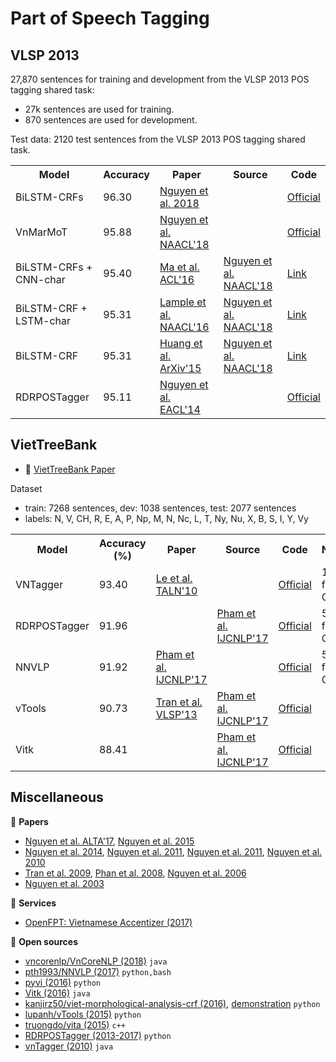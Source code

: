 # Part of Speech Tagging

## VLSP 2013

27,870 sentences for training and development from the VLSP 2013 POS tagging shared task:

* 27k sentences are used for training.
* 870 sentences are used for development.

Test data: 2120 test sentences from the VLSP 2013 POS tagging shared task.

<table>
  <tr>
    <th>Model</th>
    <th>Accuracy</th>
    <th>Paper</th>
    <th>Source</td>
    <th>Code</th>
  </tr>
  <tr>
    <td>BiLSTM-CRFs</td>
    <td>96.30</td>
    <td><a href="https://arxiv.org/pdf/1811.03754.pdf">Nguyen et al. 2018</a></td>
    <td></td>
    <td><a href="https://github.com/duongna21/VNsequencelabeling">Official</a></td>
  </tr>
  <tr>
    <td>VnMarMoT</td>
    <td>95.88</td>
    <td><a href="http://aclweb.org/anthology/N18-5012">Nguyen et al. NAACL'18</a></td>
    <td></td>
    <td><a href="https://github.com/vncorenlp/VnCoreNLP">Official</a></td>
  </tr>
  <tr>
    <td>BiLSTM-CRFs + CNN-char</td>
    <td>95.40</td>
    <td><a href="http://aclweb.org/anthology/N18-5012">Ma et al. ACL'16</a></td>
  <td><a href="http://aclweb.org/anthology/N18-5012">Nguyen et al. NAACL'18</a></td>
    <td><a href="https://github.com/UKPLab/emnlp2017-bilstm-cnn-crf/">Link</a></td>
  </tr>
  <tr>
    <td>BiLSTM-CRF + LSTM-char</td>
    <td>95.31</td>
    <td><a href="http://www.aclweb.org/anthology/N16-1030">Lample et al. NAACL'16</a></td>
  <td><a href="http://aclweb.org/anthology/N18-5012">Nguyen et al. NAACL'18</a></td>
    <td><a href="https://github.com/UKPLab/emnlp2017-bilstm-cnn-crf/">Link</a></td>
  </tr>
  <tr>
    <td>BiLSTM-CRF</td>
    <td>95.31</td>
    <td><a href="https://arxiv.org/abs/1508.01991">Huang et al. ArXiv'15</a></td>
  <td><a href="http://aclweb.org/anthology/N18-5012">Nguyen et al. NAACL'18</a></td>
    <td><a href="https://github.com/UKPLab/emnlp2017-bilstm-cnn-crf/">Link</a></td>
  </tr>
  <tr>
    <td>RDRPOSTagger</td>
    <td>95.11</td>
    <td><a href="https://www.researchgate.net/publication/279916333_RDRPOSTagger_A_Ripple_Down_Rules-based_Part-Of-Speech_Tagger">Nguyen et al. EACL'14</a></td>
    <td></td>
    <td><a href="https://github.com/datquocnguyen/rdrpostagger">Official</a></td>
  </tr>
</table>

## VietTreeBank

* :scroll: [VietTreeBank Paper](https://hal.inria.fr/inria-00421103v2/document)

Dataset

* train: 7268 sentences, dev: 1038 sentences, test: 2077 sentences
* labels: N, V, CH, R, E, A, P, Np, M, N, Nc, L, T, Ny, Nu, X, B, S, I, Y, Vy

<table>
  <tr>
    <th>Model</th>
    <th>Accuracy (%)</th>
    <th>Paper</th>
    <th>Source</th>
    <th>Code</th>
    <th>Note</th>
  </tr>
  <tr>
    <td>VNTagger</td>
    <td>93.40</td>
    <td><a href="https://hal.inria.fr/inria-00526139/document">Le et al. TALN'10</a></td>
    <td></td>
    <td><a href="http://mim.hus.vnu.edu.vn/dsl/tools/tagger">Official</a></td>
    <td>10-fold CV</td>
  </tr>
  <tr>
    <td>RDRPOSTagger</td>
    <td>91.96</td>
    <td></td>
    <td><a href="http://aclweb.org/anthology/I17-3010">Pham et al. IJCNLP'17</a></td>
    <td><a href="https://github.com/datquocnguyen/RDRPOSTagger">Official</a></td>
    <td>5-fold CV</td>
  </tr>
  <tr>
    <td>NNVLP</td>
    <td>91.92</td>
    <td><a href="http://aclweb.org/anthology/I17-3010">Pham et al. IJCNLP'17</a></td>
    <td></td>
    <td><a href="https://github.com/pth1993/NNVLP">Official</a></td>
    <td>5-fold CV</td>
  </tr>
  <tr>
    <td>vTools</td>
    <td>90.73</td>
    <td>
      <a href="https://drive.google.com/file/d/1V06YfENrguQk2SRJFbpwWzapxpgPPaPS/view?usp=sharing">Tran et al. VLSP'13</a>
    </td>
    <td><a href="http://aclweb.org/anthology/I17-3010">Pham et al. IJCNLP'17</a></td>
    <td><a href="https://github.com/lupanh/vTools">Official</a></td>
    <td></td>
  </tr>
  <tr>
    <td>Vitk</td>
    <td>88.41</td>
    <td></td>
    <td><a href="http://aclweb.org/anthology/I17-3010">Pham et al. IJCNLP'17</a></td>
    <td><a href="https://github.com/phuonglh/vn.vitk">Official</a></td>
    <td></td>
  </tr>
</table>

## Miscellaneous

:scroll: **Papers**

* [Nguyen et al. ALTA'17](https://arxiv.org/pdf/1711.04951.pdf),
[Nguyen et al. 2015](https://arxiv.org/pdf/1412.4021.pdf)
* [Nguyen et al. 2014](http://www.aclweb.org/anthology/E14-2005),
[Nguyen et al. 2011](https://link.springer.com/chapter/10.1007/978-3-642-19400-9_15),
[Nguyen et al. 2011](http://ieeexplore.ieee.org/document/6063458/?reload=true), [Nguyen et al. 2010](http://www.aclweb.org/anthology/I11-1035)
* [Tran et al. 2009](https://www.researchgate.net/publication/309176280_Vietnamese_POS_Tagging_for_Social_Media_Text),
[Phan et al. 2008](http://www.jaist.ac.jp/~bao/VLSP-text/ICTrda08/ICT08-VLSP-SP83.pdf),
[Nguyen et al. 2006](http://www.vnulib.edu.vn:8000/dspace/bitstream/123456789/1801/1/sedev0206-02.pdf)
* [Nguyen et al. 2003](http://www.vietlex.com/xu-li-ngon-ngu/50-A_Case_Study_in_POS_Tagging_of_Vietnamese_Texts)

:dizzy: **Services**

* [OpenFPT: Vietnamese Accentizer (2017)](http://doc.openfpt.vn/#vietnamese-accentizer)

:file_folder: **Open sources**

* [vncorenlp/VnCoreNLP (2018)](https://github.com/vncorenlp/VnCoreNLP) `java`
* [pth1993/NNVLP (2017)](https://github.com/pth1993/NNVLP) `python,bash`
* [pyvi (2016)](https://pypi.python.org/pypi/pyvi) `python`
* [Vitk (2016)](https://github.com/phuonglh/vn.vitk) `java`
* [kanjirz50/viet-morphological-analysis-crf (2016)](https://github.com/kanjirz50/viet-morphological-analysis-crf), [demonstration](http://160.16.58.116/vietnamese/morph_crf) `python`
* [lupanh/vTools (2015)](https://github.com/lupanh/vTools) `python`
* [truongdo/vita (2015)](https://github.com/truongdo/vita) `c++`
* [RDRPOSTagger (2013-2017)](http://rdrpostagger.sourceforge.net/) `python`
* [vnTagger (2010)](http://vlsp.hpda.vn:8080/demo/?page=resources) `java`
